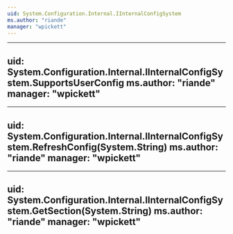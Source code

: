 ```yaml
---
uid: System.Configuration.Internal.IInternalConfigSystem
ms.author: "riande"
manager: "wpickett"
---
```


---
uid: System.Configuration.Internal.IInternalConfigSystem.SupportsUserConfig
ms.author: "riande"
manager: "wpickett"
---

---
uid: System.Configuration.Internal.IInternalConfigSystem.RefreshConfig(System.String)
ms.author: "riande"
manager: "wpickett"
---

---
uid: System.Configuration.Internal.IInternalConfigSystem.GetSection(System.String)
ms.author: "riande"
manager: "wpickett"
---
